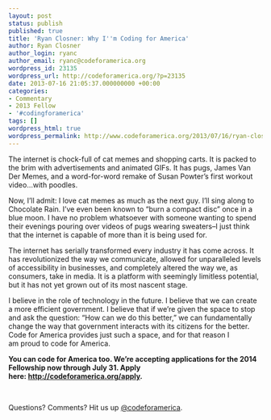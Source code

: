 ```yaml
---
layout: post
status: publish
published: true
title: 'Ryan Closner: Why I''m Coding for America'
author: Ryan Closner
author_login: ryanc
author_email: ryanc@codeforamerica.org
wordpress_id: 23135
wordpress_url: http://codeforamerica.org/?p=23135
date: 2013-07-16 21:05:37.000000000 +00:00
categories:
- Commentary
- 2013 Fellow
- '#codingforamerica'
tags: []
wordpress_html: true
wordpress_permalink: http://www.codeforamerica.org/2013/07/16/ryan-closner-why-im-coding-for-america/
---
```


<p dir="ltr">The internet is chock-full of cat memes and shopping carts. It is packed to the brim with advertisements and animated GIFs. It has pugs, James Van Der Memes, and a word-for-word remake of Susan Powter’s first workout video…with poodles.</p>
<p>Now, I’ll admit: I love cat memes as much as the next guy. I’ll sing along to Chocolate Rain. I’ve even been known to “burn a compact disc” once in a blue moon. I have no problem whatsoever with someone wanting to spend their evenings pouring over videos of pugs wearing sweaters–I just think that the internet is capable of more than it is being used for.</p>
<p>The internet has serially transformed every industry it has come across. It has revolutionized the way we communicate, allowed for unparalleled levels of accessibility in businesses, and completely altered the way we, as consumers, take in media. It is a platform with seemingly limitless potential, but it has not yet grown out of its most nascent stage.</p>
<p dir="ltr">I believe in the role of technology in the future. I believe that we can create a more efficient government. I believe that if we’re given the space to stop and ask the question: “How can we do this better,” we can fundamentally change the way that government interacts with its citizens for the better. Code for America provides just such a space, and for that reason I am proud to code for America.</p>
<p><strong>You can code for America too. We’re accepting applications for the 2014 Fellowship now through July 31. Apply here: <a href="http://codeforamerica.org/apply" target="_blank">http://codeforamerica.org/apply</a>.</strong></p>
<p> </p>
<p>Questions? Comments? Hit us up <a href="http://twitter.com/codeforamerica" target="_blank">@codeforamerica</a>.</p>

